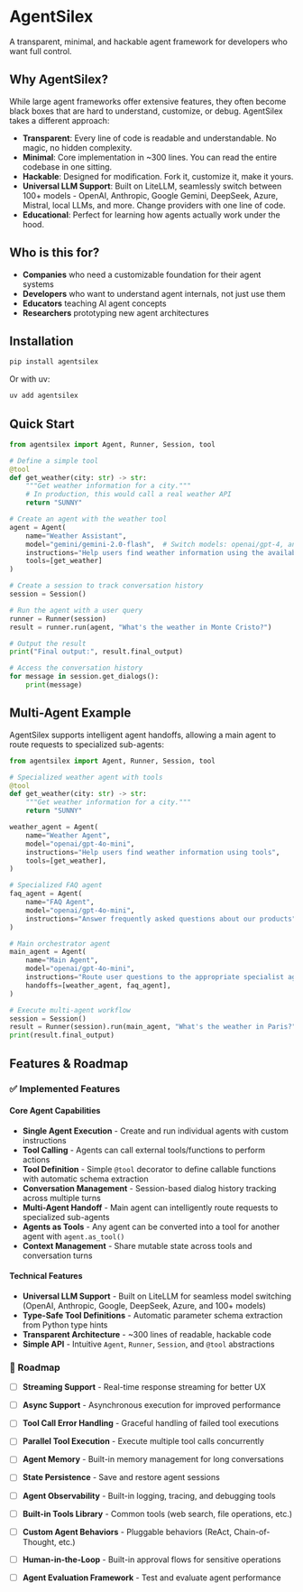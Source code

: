 # AgentSilex

A transparent, minimal, and hackable agent framework for developers who want full control.

## Why AgentSilex?

While large agent frameworks offer extensive features, they often become black boxes that are hard to understand, customize, or debug. AgentSilex takes a different approach:

- **Transparent**: Every line of code is readable and understandable. No magic, no hidden complexity.
- **Minimal**: Core implementation in ~300 lines. You can read the entire codebase in one sitting.
- **Hackable**: Designed for modification. Fork it, customize it, make it yours.
- **Universal LLM Support**: Built on LiteLLM, seamlessly switch between 100+ models - OpenAI, Anthropic, Google Gemini, DeepSeek, Azure, Mistral, local LLMs, and more. Change providers with one line of code.
- **Educational**: Perfect for learning how agents actually work under the hood.

## Who is this for?

- **Companies** who need a customizable foundation for their agent systems
- **Developers** who want to understand agent internals, not just use them
- **Educators** teaching AI agent concepts
- **Researchers** prototyping new agent architectures

## Installation

```bash
pip install agentsilex
```

Or with uv:

```bash
uv add agentsilex
```

## Quick Start

```python
from agentsilex import Agent, Runner, Session, tool

# Define a simple tool
@tool
def get_weather(city: str) -> str:
    """Get weather information for a city."""
    # In production, this would call a real weather API
    return "SUNNY"

# Create an agent with the weather tool
agent = Agent(
    name="Weather Assistant",
    model="gemini/gemini-2.0-flash",  # Switch models: openai/gpt-4, anthropic/claude-3-5-sonnet, deepseek/deepseek-chat, et al.
    instructions="Help users find weather information using the available tools.",
    tools=[get_weather]
)

# Create a session to track conversation history
session = Session()

# Run the agent with a user query
runner = Runner(session)
result = runner.run(agent, "What's the weather in Monte Cristo?")

# Output the result
print("Final output:", result.final_output)

# Access the conversation history
for message in session.get_dialogs():
    print(message)
```

## Multi-Agent Example

AgentSilex supports intelligent agent handoffs, allowing a main agent to route requests to specialized sub-agents:

```python
from agentsilex import Agent, Runner, Session, tool

# Specialized weather agent with tools
@tool
def get_weather(city: str) -> str:
    """Get weather information for a city."""
    return "SUNNY"

weather_agent = Agent(
    name="Weather Agent",
    model="openai/gpt-4o-mini",
    instructions="Help users find weather information using tools",
    tools=[get_weather],
)

# Specialized FAQ agent
faq_agent = Agent(
    name="FAQ Agent",
    model="openai/gpt-4o-mini",
    instructions="Answer frequently asked questions about our products",
)

# Main orchestrator agent
main_agent = Agent(
    name="Main Agent",
    model="openai/gpt-4o-mini",
    instructions="Route user questions to the appropriate specialist agent",
    handoffs=[weather_agent, faq_agent],
)

# Execute multi-agent workflow
session = Session()
result = Runner(session).run(main_agent, "What's the weather in Paris?")
print(result.final_output)
```

## Features & Roadmap

### ✅ Implemented Features

#### Core Agent Capabilities
- **Single Agent Execution** - Create and run individual agents with custom instructions
- **Tool Calling** - Agents can call external tools/functions to perform actions
- **Tool Definition** - Simple `@tool` decorator to define callable functions with automatic schema extraction
- **Conversation Management** - Session-based dialog history tracking across multiple turns
- **Multi-Agent Handoff** - Main agent can intelligently route requests to specialized sub-agents
- **Agents as Tools** - Any agent can be converted into a tool for another agent with `agent.as_tool()`
- **Context Management** - Share mutable state across tools and conversation turns

#### Technical Features
- **Universal LLM Support** - Built on LiteLLM for seamless model switching (OpenAI, Anthropic, Google, DeepSeek, Azure, and 100+ models)
- **Type-Safe Tool Definitions** - Automatic parameter schema extraction from Python type hints
- **Transparent Architecture** - ~300 lines of readable, hackable code
- **Simple API** - Intuitive `Agent`, `Runner`, `Session`, and `@tool` abstractions

### 🚀 Roadmap

- [ ] **Streaming Support** - Real-time response streaming for better UX
- [ ] **Async Support** - Asynchronous execution for improved performance
- [ ] **Tool Call Error Handling** - Graceful handling of failed tool executions
- [ ] **Parallel Tool Execution** - Execute multiple tool calls concurrently
- [ ] **Agent Memory** - Built-in memory management for long conversations
- [ ] **State Persistence** - Save and restore agent sessions
- [ ] **Agent Observability** - Built-in logging, tracing, and debugging tools
- [ ] **Built-in Tools Library** - Common tools (web search, file operations, etc.)
- [ ] **Custom Agent Behaviors** - Pluggable behaviors (ReAct, Chain-of-Thought, etc.)
- [ ] **Human-in-the-Loop** - Built-in approval flows for sensitive operations
- [ ] **Agent Evaluation Framework** - Test and evaluate agent performance

